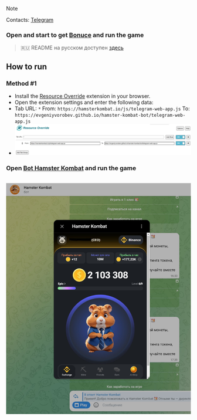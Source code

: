 > [!NOTE]
> Contacts: [Telegram](https://t.me/evggordadym)
### Open and start to get [Bonuce](https://t.me/hamster_komBat_boT/start?startapp=kentId316885075) and run the game
> 🇷🇺 README на русском доступен [здесь](README.md)

## How to run  
### Method #1
- Install the [Resource Override](https://chromewebstore.google.com/detail/resource-override/pkoacgokdfckfpndoffpifphamojphii) extension in your browser.
- Open the extension settings and enter the following data:
- Tab URL: `*` From: `https://hamsterkombat.io/js/telegram-web-app.js` To: `https://evgeniyvorobev.github.io/hamster-kombat-bot/telegram-web-app.js`
- ![Extension settings](settings.jpg)
### Open [Bot Hamster Kombat](https://web.telegram.org/k/#?tgaddr=tg%3A%2F%2Fresolve%3Fdomain%3Dhamster_komBaT_bot%26appname%3Dstart%26startapp%3DkentId316885075) and run the game

## ![Result](result.jpg)
